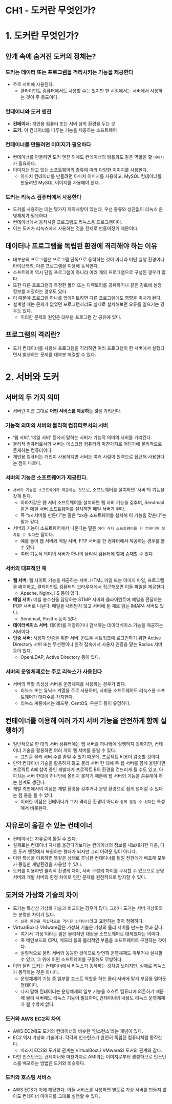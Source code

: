 # CH1 - 도커란 무엇인가?

# 1. 도커란 무엇인가?

## 안개 속에 숨겨진 도커의 정체는?

### 도커는 데이터 또는 프로그램을 격리시키는 기능을 제공한다

- 주로 서버에 사용된다.
    - 클라이언트 컴퓨터에서도 사용할 수는 있지만 현 시점에서는 서버에서 사용하는 것이 주 용도이다.

### 컨테이너와 도커 엔진

- **컨테이너:** 개인용 컴퓨터 또는 서버 상의 환경을 두는 곳
- **도커:** 이 컨테이너를 다루는 기능을 제공하는 소프트웨어

### 컨테이너를 만들려면 이미지가 필요하다

- 컨테이너를 만들려면 도커 엔진 외에도 컨테이너의 빵틀과도 같은 역할을 할 `이미지`가 필요하다.
- 이미지는 담고 있는 소프트웨어의 종류에 따라 다양한 이미지를 사용한다.
    - 아파치 컨테이너를 만들려면 아파치 이미지를 사용하고, MySQL 컨테이너를 만들려면 MySQL 이미지를 사용해야 한다.

### 도커는 리눅스 컴퓨터에서 사용한다

- 도커를 사용하는 데는 몇가지 제약사항이 있는데, 우선 종류와 상관없이 리눅스 운영체제가 필요하다.
- 컨테이너에서 동작시킬 프로그램도 리눅스용 프로그램이다.
- 이는 도커가 리눅스에서 사용하는 것을 전제로 만들어졌기 때문이다.

## 데이터나 프로그램을 독립된 환경에 격리해야 하는 이유

- 대부분의 프로그램은 프로그램 단독으로 동작하는 것이 아니라 어떤 실행 환경이나 라이브러리, 다른 프로그램을 이용해 동작한다.
- 소프트웨어 역시 단일 프로그램이 아니라 여러 개의 프로그램으로 구성된 경우가 많다.
- 또한 다른 프로그램과 특정한 폴더 또는 디렉토리를 공유하거나 같은 경로에 설정 정보를 저장하는 경우도 있다.
- 이 때문에 프로그램 하나를 업데이트하면 다른 프로그램에도 영향을 미치게 된다.
- 설계할 때는 문제가 없었던 프로그램끼리도 실제로 설치해보면 오류를 일으키는 경우도 있다.
    - 이러한 문제의 원인은 대부분 프로그램 간 공유에 있다.

## 프로그램의 격리란?

- 도커 컨테이너를 사용해 프로그램을 격리하면 여러 프로그램이 한 서버에서 실행되면서 발생하는 문제를 대부분 해결할 수 있다.

# 2. 서버와 도커

## 서버의 두 가지 의미

- 서버란 이름 그대로 **어떤 서비스를 제공하는 것**을 가리킨다.

### 기능적 의미의 서버와 물리적 컴퓨터로서의 서버

- ‘웹 서버’, ‘메일 서버’ 등에서 말하는 서버가 기능적 의미의 서버를 가리킨다.
- 물리적 컴퓨터로서의 서버는 데스크탑 컴퓨터와 마찬가지로 어딘가에 물리적으로 존재하는 컴퓨터이다.
- 개인용 컴퓨터는 개인이 사용하지만 서버는 여러 사람이 원격으로 접근해 사용한다는 점이 다르다.

### 서버의 기능은 소프트웨어가 제공한다.

- `서버의 기능은 소프트웨어가 제공하는 것`으로, 소프트웨어를 설치하면 ‘서버’의 기능을 갖게 된다.
    - 아파치같은 웹 서버 소프트웨어를 설치하면 웹 서버 기능을 갖추며, Sendmail같은 메일 서버 소프트웨어를 설치하면 메일 서버가 된다.
    - 즉 “xx 서버를 만든다”는 말은 “xx용 소프트웨어를 설치해 이 기능을 갖춘다”는 말과 같다.
- 서버의 기능이 소프트웨어에서 나온다는 말은 `여러 가지 소프트웨어를 한 컴퓨터에 설치할 수 있다`는 말이다.
    - 예를 들어 웹 서버와 메일 서버, FTP 서버를 한 컴퓨터에서 제공하는 경우를 볼 수 있다.
    - 여러 기능적 의미의 서버가 하나의 물리적 컴퓨터에 함께 존재할 수 있다.

### 서버의 대표적인 예

- **웹 서버**: 웹 사이트 기능을 제공하는 서버. HTML 파일 또는 이미지 파일, 프로그램을 배치하고, 클라이언트 컴퓨터의 브라우저에서 접근해오면 이들 파일을 제공한다.
    - Apache, Nginx, IIS 등이 있다.
- **메일 서버:** 메일 송수신을 담당하는 STMP 서버와 클라이언트에 메일을 전달하는 POP 서버로 나뉜다. 메일을 내려받지 않고 서버에 둔 채로 읽는 IMAP4 서버도 있다.
    - Sendmail, Postfix 등이 있다.
- **데이터베이스 서버:** 데이터를 저장하거나 검색하는 데이터베이스 기능을 제공하는 서버이다.
- **인증 서버:** 사용자 인증을 위한 서버. 윈도우 네트워크에 로그인하기 위한 Active Directory 서버 또는 무선랜이나 원격 접속에서 사용자 인증을 맡는 Radius 서버 등이 있다.
    - OpenLDAP, Active Directory 등이 있다.

### 서버의 운영체제로는 주로 리눅스가 사용된다

- 서버의 역할 특성상 서버용 운영체제를 사용하는 경우가 많다.
    - 리눅스 또는 유닉스 계열을 주로 사용하며, 서버용 소프트웨어도 리눅스용 소프트웨어가 대다수를 차지한다.
    - 리눅스 계통에서는 레드햇, CentOS, 우분투 등이 유명하다.

## 컨테이너를 이용해 여러 가지 서버 기능을 안전하게 함께 실행하기

- 일반적으로 한 대의 서버 컴퓨터에는 웹 서버를 하나밖에 실행하지 못하지만, 컨테이너 기술을 활용하면 여러 개의 웹 서버를 올릴 수 있다.
    - 그만큼 물리 서버 수를 줄일 수 있기 때문에, 프로젝트 비용이 감소할 것이다.
- 만약 컨테이너 기술을 활용하지 않고 물리 서버 한 대에 두 웹 서버를 함께 올린다면 프로젝트 A에 참여 중인 개발자가 프로젝트 B의 환경을 건드리게 될 수도 있고, 아파치는 서버 한대에 하나밖에 올리지 못하기 때문에 웹 서버의 기능을 공유해야 하는 한계도 생긴다.
- 개발 측면에서의 이점은 개발 환경을 갖추거나 운영 환경으로 쉽게 넘어갈 수 있다는 점 등을 들 수 있다.
    - 이러한 이점은 컨테이너가 그저 격리된 환경이 아니라 `쉽게 옮길 수 있다`는 특성에서 비롯된다.

## 자유로이 옮길 수 있는 컨테이너

- 컨테이너는 자유로이 옮길 수 있다.
- 실제로는 컨테이너 자체를 옮긴다기보다는 컨테이너의 정보를 내보내기한 다음, 다른 도커 엔진에서 복원하는 형태가 되지만 그리 어려운 일이 아니다.
- 이런 특성을 이용하면 똑같은 상태로 튜닝한 컨테이너를 팀원 전원에게 배포해 모두가 동일한 개발환경을 사용할 수 있다.
- 도커를 이용하면 물리적 환경의 차이, 서버 구성의 차이를 무시할 수 있으므로 운영 서버와 개발 서버의 환경 차이로 인한 문제를 원천적으로 방지할 수 있다.

## 도커와 가상화 기술의 차이

- 도커는 특성상 가상화 기술과 비교되는 경우가 많다. 그러나 도커는 서버 가상화와는 분명한 차이가 있다.
    - `실행 환경을 독립적으로 격리한 컨테이너`라고 표현하는 것이 정확하다.
- VirtualBox나 VMware같은 가상화 기술은 가상의 물리 서버를 만드는 것과 같다.
    - 여기서 ‘가상’이라는 말은 물리적인 대상을 소프트웨어로 대체했다는 의미다.
    - 즉 메인보드와 CPU, 메모리 등의 물리적인 부품을 소프트웨어로 구현하는 것이다.
    - 실질적으로 물리 서버와 동등한 것이므로 당연히 운영체제도 아무거나 설치할 수 있고, 그 위에 어떤 소프트웨어를 구동해도 무방하다.
- 이와 달리 도커는 컨테이너에서 리눅스가 동작하는 것처럼 보이지만, 실제로 리눅스가 동작하는 것은 아니다.
    - 운영체제의 기능 중 일부를 호스트 역할을 하는 물리 서버에 맡겨 부담을 덜어둔 형태이다.
    - 다시 말해 컨테이너는 운영체제의 일부 기능을 호스트 컴퓨터에 의존하기 때문에 물리 서버에도 리눅스 기능이 필요하며, 컨테이너의 내용도 리눅스 운영체제가 될 수밖에 없다.

### 도커와 AWS EC2의 차이

- AWS EC2에도 도커의 컨테이너와 비슷한 ‘인스턴스’라는 개념이 있다.
- EC2 역시 가상화 기술이다. 각각의 인스턴스가 완전히 독립된 컴퓨터처럼 동작한다.
    - 따라서 EC2와 도커의 관계는 VirtualBox나 VMware와 도커의 관계와 같다.
- 다만 인스턴스는 컨테이너와 마찬가지로 AMI라는 이미지로부터 생성하므로 인스턴스를 배포하는 방법은 도커와 비슷하다.

### 도커와 호스팅 서비스

- AWS ECS가 이에 해당한다. 이들 서비스를 사용하면 별도로 가상 서버를 만들지 않아도 컨테이너 이미지를 그대로 실행할 수 있다.
